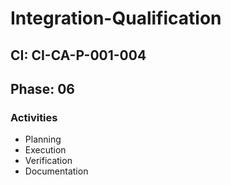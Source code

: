 # Integration-Qualification

## CI: CI-CA-P-001-004
## Phase: 06

### Activities
- Planning
- Execution
- Verification
- Documentation
